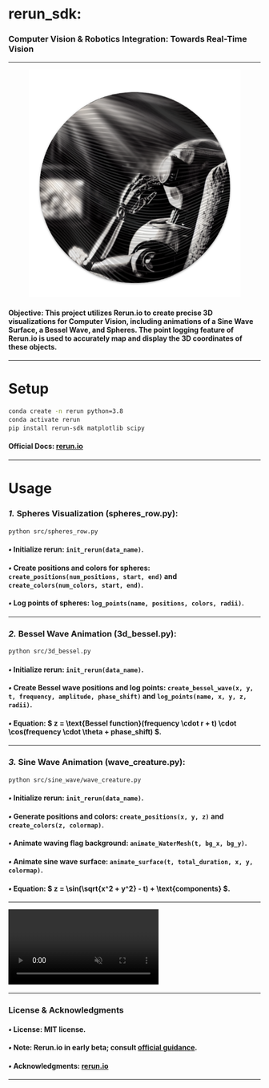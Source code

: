 # rerun_sdk:
### Computer Vision & Robotics Integration: Towards Real-Time Vision

---
<p align="center">
<img src="media/rerun_vision_robot.png" alt="Alt text" width="423">
</p>

#### **Objective**: This project utilizes Rerun.io to create precise 3D visualizations for Computer Vision, including animations of a Sine Wave Surface, a Bessel Wave, and Spheres. The point logging feature of Rerun.io is used to accurately map and display the 3D coordinates of these objects.


---

# Setup

```bash
conda create -n rerun python=3.8
conda activate rerun
pip install rerun-sdk matplotlib scipy
```

#### Official Docs: [rerun.io](https://www.rerun.io/docs/getting-started)

---

# Usage

### *1.* Spheres Visualization (spheres_row.py):

```bash
python src/spheres_row.py
```

#### *•* Initialize rerun: `init_rerun(data_name)`.

#### *•* Create positions and colors for spheres: `create_positions(num_positions, start, end)` and `create_colors(num_colors, start, end)`.

#### *•* Log points of spheres: `log_points(name, positions, colors, radii)`.

---
### *2.* Bessel Wave Animation (3d_bessel.py):
  
```bash
python src/3d_bessel.py
```

#### *•* Initialize rerun: `init_rerun(data_name)`.

#### *•* Create Bessel wave positions and log points: `create_bessel_wave(x, y, t, frequency, amplitude, phase_shift)` and `log_points(name, x, y, z, radii)`.

#### *•* Equation: $ z = \text{Bessel function}(frequency \cdot r + t) \cdot \cos(frequency \cdot \theta + phase\_shift) $.

---

### *3.* Sine Wave Animation (wave_creature.py):

```bash
python src/sine_wave/wave_creature.py
```
#### *•* Initialize rerun: `init_rerun(data_name)`.

#### *•* Generate positions and colors: `create_positions(x, y, z)` and `create_colors(z, colormap)`.

#### *•* Animate waving flag background: `animate_WaterMesh(t, bg_x, bg_y)`.

#### *•* Animate sine wave surface: `animate_surface(t, total_duration, x, y, colormap)`.

#### *•* Equation: $ z = \sin(\sqrt{x^2 + y^2} - t) + \text{components} $.

---

<video controls autoplay loop muted playsinline title="Title">
<source src="media/wave_creature/pretty.mp4" type="video/mp4">
</video>

---
### **License & Acknowledgments**
#### *•* **License**: MIT license.
#### *•* **Note**: Rerun.io in early beta; consult [official guidance](https://www.rerun.io/docs/getting-started).
#### *•* **Acknowledgments**: [rerun.io](https://www.rerun.io)
---
